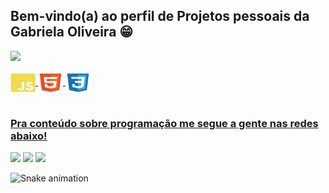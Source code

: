 ## Bem-vindo(a) ao perfil de Projetos pessoais da Gabriela Oliveira 😁

 <div>
   <a href="https://github.com/GabrielaOliveira-code">
   <img height="180em" src="https://github-readme-stats.vercel.app/api?username=GabrielaOliveira-code&theme=omni&show_icons=true/>
   <img height="180em" src="https://github-readme-stats.vercel.app/api/Repo-Card/?username=GabrielaOliveira-code&layout=compact&langs_count=6&theme=tokyonight"/>

</div>
<div style="display: inline_block"><br>
  <img align="center" alt="Js" height="30" width="40" src="https://raw.githubusercontent.com/devicons/devicon/master/icons/javascript/javascript-plain.svg">
  <img align="center" alt="HTML" height="30" width="40" src="https://raw.githubusercontent.com/devicons/devicon/master/icons/html5/html5-original.svg">
  <img align="center" alt="CSS" height="30" width="40" src="https://raw.githubusercontent.com/devicons/devicon/master/icons/css3/css3-original.svg">
</div>
 
 <br>
 
  ### Pra conteúdo sobre programação me segue a gente nas redes abaixo!
 
<div> 
  <a href="https://instagram.com/OliverGaabs" target="_blank"><img src="https://img.shields.io/badge/-Instagram-%23E4405F?style=for-the-badge&logo=instagram&logoColor=white" target="_blank"></a>
  <a href = "mailto:contato.olivergaabs@gmail.com"><img src="https://img.shields.io/badge/-Gmail-%23333?style=for-the-badge&logo=gmail&logoColor=white" target="_blank"></a>
  <a href="https://www.linkedin.com/in/gabriela-oliveira-a83b47211/" target="_blank"><img src="https://img.shields.io/badge/-LinkedIn-%230077B5?style=for-the-badge&logo=linkedin&logoColor=white" target="_blank"></a> 
 
  ![Snake animation](https://github.com/GabrielaOliveira-code/GabrielaOliveira-code/blob/output/github-contribution-grid-snake.svg)

</div>
